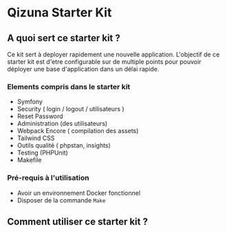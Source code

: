 # Qizuna Starter Kit

## A quoi sert ce starter kit ? 

Ce kit sert à deployer rapidement une nouvelle application. L'objectif de ce starter kit est d'etre configurable sur de multiple points pour pouvoir déployer une base d'application dans un délai rapide.

### Elements compris dans le starter kit
- Symfony
- Security ( login / logout / utilisateurs )
- Reset Password
- Administration (des utilisateurs)
- Webpack Encore ( compilation des assets)
- Tailwind CSS
- Outils qualité ( phpstan, insights)
- Testing (PHPUnit)
- Makefile

### Pré-requis à l'utilisation
- Avoir un environnement Docker fonctionnel
- Disposer de la commande `Make`

## Comment utiliser ce starter kit ?
